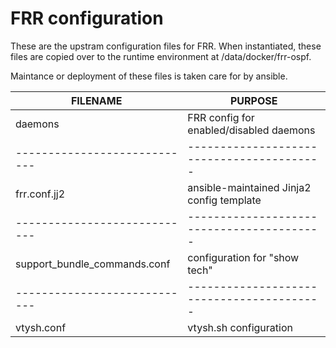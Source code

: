 # FRR configuration

These are the upstram configuration files for FRR.
When instantiated, these files are copied over to the runtime environment at /data/docker/frr-ospf.

Maintance or deployment of these files is taken care for by ansible.


 | FILENAME                     | PURPOSE                                   |
 | ---------------------------- | ----------------------------------------- |
 | daemons                      | FRR config for enabled/disabled daemons   |
 | ---------------------------- | ----------------------------------------- |
 | frr.conf.jj2                 | ansible-maintained Jinja2 config template |
 | ---------------------------- | ----------------------------------------- |
 | support_bundle_commands.conf | configuration for "show tech"             |
 | ---------------------------- | ----------------------------------------- |
 | vtysh.conf                   | vtysh.sh configuration                    |

